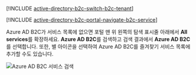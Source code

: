 [!INCLUDE [active-directory-b2c-switch-b2c-tenant](active-directory-b2c-switch-b2c-tenant.md)]

[!INCLUDE [active-directory-b2c-portal-navigate-b2c-service](active-directory-b2c-portal-navigate-b2c-service.md)]

Azure AD B2C가 서비스 목록에 없으면 포털 맨 위 왼쪽의 탐색 표시줄 아래에서 **All services**를 확장하세요. **Azure AD B2C**를 검색하고 검색 결과에서 **Azure AD B2C**를 선택합니다. 또한, 별 아이콘을 선택하여 Azure AD B2C를 즐겨찾기 서비스 목록에 추가할 수도 있습니다.

![Azure AD B2C 서비스 검색](media/active-directory-b2c-find-service-settings/navigate-to-azure-ad-b2c.png)